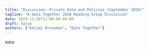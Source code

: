 ```yaml
---
title: "Discussion: Private Data and Policies (September 2020)"
tagline: "A Data Together 2020 Reading Group Discussion"
date: 2020-12-30T11:00:00-04:00
draft: false
authors: ["Kelsey Breseman", "Data Together"]
---
```


intro